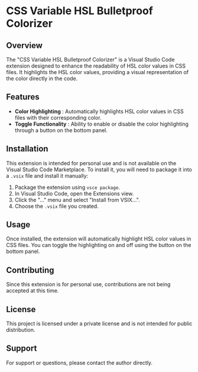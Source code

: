 # CSS Variable HSL Bulletproof Colorizer

## Overview

The "CSS Variable HSL Bulletproof Colorizer" is a Visual Studio Code extension designed to enhance the readability of HSL color values in CSS files. It highlights the HSL color values, providing a visual representation of the color directly in the code.

## Features

* **Color Highlighting** : Automatically highlights HSL color values in CSS files with their corresponding color.
* **Toggle Functionality** : Ability to enable or disable the color highlighting through a button on the bottom panel.

## Installation

This extension is intended for personal use and is not available on the Visual Studio Code Marketplace. To install it, you will need to package it into a `.vsix` file and install it manually:

1. Package the extension using `vsce package`.
2. In Visual Studio Code, open the Extensions view.
3. Click the "..." menu and select "Install from VSIX...".
4. Choose the `.vsix` file you created.

## Usage

Once installed, the extension will automatically highlight HSL color values in CSS files. You can toggle the highlighting on and off using the button on the bottom panel.

## Contributing

Since this extension is for personal use, contributions are not being accepted at this time.

## License

This project is licensed under a private license and is not intended for public distribution.

## Support

For support or questions, please contact the author directly.

